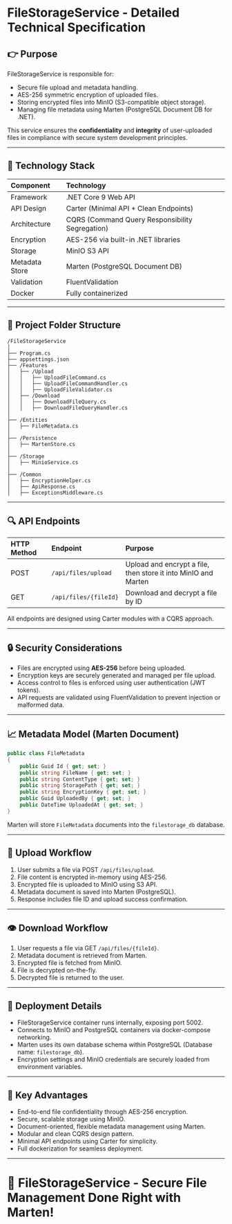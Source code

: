 # FileStorageService - Detailed Technical Specification

## 👉 Purpose

FileStorageService is responsible for:

- Secure file upload and metadata handling.
- AES-256 symmetric encryption of uploaded files.
- Storing encrypted files into MinIO (S3-compatible object storage).
- Managing file metadata using Marten (PostgreSQL Document DB for .NET).

This service ensures the **confidentiality** and **integrity** of user-uploaded files in compliance with secure system development principles.

---

## 📆 Technology Stack

| Component      | Technology                                      |
| :------------- | :---------------------------------------------- |
| Framework      | .NET Core 9 Web API                             |
| API Design     | Carter (Minimal API + Clean Endpoints)          |
| Architecture   | CQRS (Command Query Responsibility Segregation) |
| Encryption     | AES-256 via built-in .NET libraries             |
| Storage        | MinIO S3 API                                    |
| Metadata Store | Marten (PostgreSQL Document DB)                 |
| Validation     | FluentValidation                                |
| Docker         | Fully containerized                             |

---

## 🔧 Project Folder Structure

```
/FileStorageService
│
├── Program.cs
├── appsettings.json
├── /Features
│   ├── /Upload
│   │   ├── UploadFileCommand.cs
│   │   ├── UploadFileCommandHandler.cs
│   │   ├── UploadFileValidator.cs
│   ├── /Download
│   │   ├── DownloadFileQuery.cs
│   │   ├── DownloadFileQueryHandler.cs
│
├── /Entities
│   ├── FileMetadata.cs
│
├── /Persistence
│   ├── MartenStore.cs
│
├── /Storage
│   ├── MinioService.cs
│
├── /Common
│   ├── EncryptionHelper.cs
│   ├── ApiResponse.cs
│   ├── ExceptionsMiddleware.cs
```

---

## 🔍 API Endpoints

| HTTP Method | Endpoint              | Purpose                                                        |
| :---------- | :-------------------- | :------------------------------------------------------------- |
| POST        | `/api/files/upload`   | Upload and encrypt a file, then store it into MinIO and Marten |
| GET         | `/api/files/{fileId}` | Download and decrypt a file by ID                              |

All endpoints are designed using Carter modules with a CQRS approach.

---

## 🔒 Security Considerations

- Files are encrypted using **AES-256** before being uploaded.
- Encryption keys are securely generated and managed per file upload.
- Access control to files is enforced using user authentication (JWT tokens).
- API requests are validated using FluentValidation to prevent injection or malformed data.

---

## 📈 Metadata Model (Marten Document)

```csharp
public class FileMetadata
{
    public Guid Id { get; set; }
    public string FileName { get; set; }
    public string ContentType { get; set; }
    public string StoragePath { get; set; }
    public string EncryptionKey { get; set; }
    public Guid UploadedBy { get; set; }
    public DateTime UploadedAt { get; set; }
}
```

Marten will store `FileMetadata` documents into the `filestorage_db` database.

---

## 📅 Upload Workflow

1. User submits a file via POST `/api/files/upload`.
2. File content is encrypted in-memory using AES-256.
3. Encrypted file is uploaded to MinIO using S3 API.
4. Metadata document is saved into Marten (PostgreSQL).
5. Response includes file ID and upload success confirmation.

---

## 👁️ Download Workflow

1. User requests a file via GET `/api/files/{fileId}`.
2. Metadata document is retrieved from Marten.
3. Encrypted file is fetched from MinIO.
4. File is decrypted on-the-fly.
5. Decrypted file is returned to the user.

---

## 📅 Deployment Details

- FileStorageService container runs internally, exposing port 5002.
- Connects to MinIO and PostgreSQL containers via docker-compose networking.
- Marten uses its own database schema within PostgreSQL (Database name: `filestorage_db`).
- Encryption settings and MinIO credentials are securely loaded from environment variables.

---

## 🚀 Key Advantages

- End-to-end file confidentiality through AES-256 encryption.
- Secure, scalable storage using MinIO.
- Document-oriented, flexible metadata management using Marten.
- Modular and clean CQRS design pattern.
- Minimal API endpoints using Carter for simplicity.
- Full dockerization for seamless deployment.

---

# 🚀 FileStorageService - Secure File Management Done Right with Marten!
